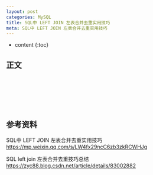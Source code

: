 ```yaml
---
layout: post
categories: MySQL
title: SQL中 LEFT JOIN 左表合并去重实用技巧
meta: SQL中 LEFT JOIN 左表合并去重实用技巧
---
```

* content
{:toc}

## 正文



<br/><br/><br/><br/><br/>
## 参考资料

SQL中 LEFT JOIN 左表合并去重实用技巧 <https://mp.weixin.qq.com/s/LW4fx29ncC6zb3zkRCWHJg>

SQL left join 左表合并去重技巧总结 <https://zyc88.blog.csdn.net/article/details/83002882>


